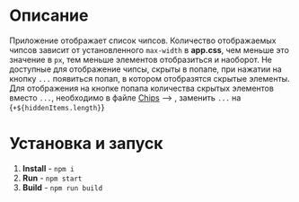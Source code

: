 # Описание

Приложение отображает список чипсов. 
Количество отображаемых чипсов зависит от установленного `max-width` в **app.css**, чем меньше это значение в `px`, тем меньше элементов отобразиться и наоборот.
Не доступные для отображение чипсы, скрыты в попапе, при нажатии на кнопку `...` появиться попап, в котором отобразятся скрытые элементы. Для отображения на кнопке попапа количества скрытых элементов вместо `...`, необходимо в файле [Chips](/src/Chips.tsx) --> <Chip label='...' />, заменить `...` на {`+${hiddenItems.length}`}

# Установка и запуск

1. **Install** - `npm i`
2. **Run** - `npm start`
3. **Build** - `npm run build`
